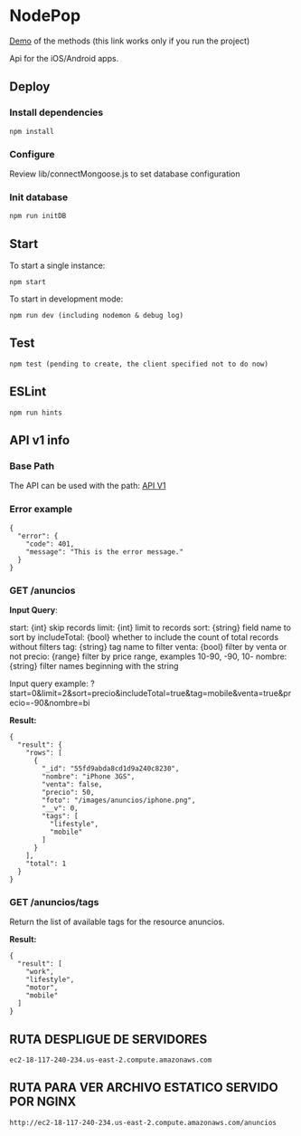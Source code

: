 # NodePop

[Demo](/anuncios) of the methods (this link works only if you run the project)

Api for the iOS/Android apps.

## Deploy

### Install dependencies

    npm install

### Configure

Review lib/connectMongoose.js to set database configuration

### Init database

    npm run initDB

## Start

To start a single instance:

    npm start

To start in development mode:

    npm run dev (including nodemon & debug log)

## Test

    npm test (pending to create, the client specified not to do now)

## ESLint

    npm run hints

## API v1 info

### Base Path

The API can be used with the path:
[API V1](/apiv1/anuncios)

### Error example

    {
      "error": {
        "code": 401,
        "message": "This is the error message."
      }
    }

### GET /anuncios

**Input Query**:

start: {int} skip records
limit: {int} limit to records
sort: {string} field name to sort by
includeTotal: {bool} whether to include the count of total records without filters
tag: {string} tag name to filter
venta: {bool} filter by venta or not
precio: {range} filter by price range, examples 10-90, -90, 10-
nombre: {string} filter names beginning with the string

Input query example: ?start=0&limit=2&sort=precio&includeTotal=true&tag=mobile&venta=true&precio=-90&nombre=bi

**Result:**

    {
      "result": {
        "rows": [
          {
            "_id": "55fd9abda8cd1d9a240c8230",
            "nombre": "iPhone 3GS",
            "venta": false,
            "precio": 50,
            "foto": "/images/anuncios/iphone.png",
            "__v": 0,
            "tags": [
              "lifestyle",
              "mobile"
            ]
          }
        ],
        "total": 1
      }
    }

### GET /anuncios/tags

Return the list of available tags for the resource anuncios.

**Result:**

    {
      "result": [
        "work",
        "lifestyle",
        "motor",
        "mobile"
      ]
    }

## RUTA DESPLIGUE DE SERVIDORES

```
ec2-18-117-240-234.us-east-2.compute.amazonaws.com
```

## RUTA PARA VER ARCHIVO ESTATICO SERVIDO POR NGINX

```
http://ec2-18-117-240-234.us-east-2.compute.amazonaws.com/anuncios

```
